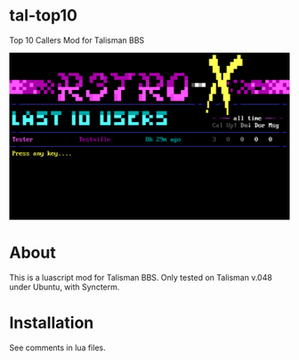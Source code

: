 # tal-top10
Top 10 Callers Mod for Talisman BBS

![tal-top10 screenshot](screenshot.png)

# About
This is a luascript mod for Talisman BBS. Only tested on Talisman v.048 under Ubuntu, with Syncterm.

# Installation
See comments in lua files.
